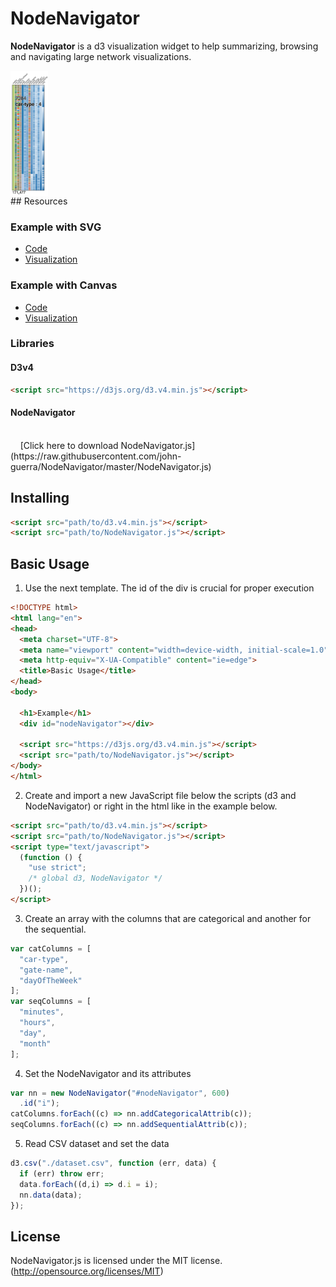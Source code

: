 # NodeNavigator

**NodeNavigator** is a d3 visualization widget to help summarizing, browsing and navigating large network visualizations.
<div style="width="100%><img style="height:200px; margin: 0 auto;" src="src/example.png" alt="NodeNavigator widget" align="center" ></div>
## Resources

### Example with SVG
* [Code](https://github.com/john-guerra/NodeNavigator/tree/master/example)
* [Visualization](https://john-guerra.github.io/NodeNavigator/example/)
### Example with Canvas
* [Code](https://github.com/john-guerra/NodeNavigator/tree/master/exampleSenate)
* [Visualization](https://john-guerra.github.io/NodeNavigator/exampleSenate/)

### Libraries
#### D3v4
```html
<script src="https://d3js.org/d3.v4.min.js"></script>
```
#### NodeNavigator

<br>
&nbsp;&nbsp;&nbsp;&nbsp;[Click here to download NodeNavigator.js](https://raw.githubusercontent.com/john-guerra/NodeNavigator/master/NodeNavigator.js)

## Installing

```html
<script src="path/to/d3.v4.min.js"></script>
<script src="path/to/NodeNavigator.js"></script>
```
## Basic Usage

1. Use the next template. The id of the div is crucial for proper execution
```html
<!DOCTYPE html>
<html lang="en">
<head>
  <meta charset="UTF-8">
  <meta name="viewport" content="width=device-width, initial-scale=1.0">
  <meta http-equiv="X-UA-Compatible" content="ie=edge">
  <title>Basic Usage</title>
</head>
<body>

  <h1>Example</h1>
  <div id="nodeNavigator"></div>

  <script src="https://d3js.org/d3.v4.min.js"></script>
  <script src="path/to/NodeNavigator.js"></script>
</body>
</html>

```
2. Create and import a new JavaScript file below the scripts (d3 and NodeNavigator) or right in the html like in the example below.
```html
<script src="path/to/d3.v4.min.js"></script>
<script src="path/to/NodeNavigator.js"></script>
<script type="text/javascript">
  (function () {
    "use strict";
    /* global d3, NodeNavigator */
  })();
</script>
```
3. Create an array with the columns that are categorical and another for the sequential.

```javascript
var catColumns = [
  "car-type",
  "gate-name",
  "dayOfTheWeek"
];
var seqColumns = [
  "minutes",
  "hours",
  "day",
  "month"
];
```
4. Set the NodeNavigator and its attributes
``` javascript
var nn = new NodeNavigator("#nodeNavigator", 600)
  .id("i");
catColumns.forEach((c) => nn.addCategoricalAttrib(c));
seqColumns.forEach((c) => nn.addSequentialAttrib(c));
```
5. Read CSV dataset and set the data
``` javascript
d3.csv("./dataset.csv", function (err, data) {
  if (err) throw err;
  data.forEach((d,i) => d.i = i);
  nn.data(data);
});

```
## License
NodeNavigator.js is licensed under the MIT license. (http://opensource.org/licenses/MIT)
